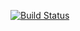 [![Build Status](https://travis-ci.org/testkh13/test.svg?branch=master)](https://travis-ci.org/testkh13/test)
